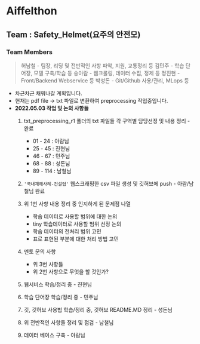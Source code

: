 # Aiffelthon
## Team : Safety_Helmet(요주의 안전모)
### Team Members
> 허남철 - 팀장, 리딩 및 전반적인 사항 파악, 지원, 교통정리 등
> 김민주 - 학습 단어장, 모델 구축/학습 등
> 송아람 - 웹크롤링, 데이터 수집, 정제 등
> 정진현 - Front/Backend Webservice 등
> 박성돈 - Git/Github 사용/관리, MLops 등

- 차근차근 채워나갈 계획입니다.
- 현재는 pdf file -> txt 파일로 변환하여 preprocessing 작업중입니다.
- __2022.05.03 작업 및 논의 사항들__
    1. txt_preprocessing_r1 폴더의 txt 파일들 각 구역별 담당선정 및 내용 정리 - 완료
        - 01 - 24  : 아람님
        - 25 - 45  : 진현님
        - 46 - 67  : 민주님
        - 68 - 88  : 성돈님
        - 89 - 114 : 남철님

    2. `'국내재해사례-건설업'` 웹스크래핑한 csv 파일 생성 및 깃허브에 push - 아람/남철님 완료
    
    3. 위 1번 사항 내용 정리 중 인지하게 된 문제점 나열
        - 학습 데이터로 사용할 범위에 대한 논의
        - tiny 학습데이터로 사용할 범위 선정 논의
        - 학습 데이터의 전처리 범위 고민
        - 표로 표현된 부분에 대한 처리 방법 고민

    4. 멘토 문의 사항
        - 위 3번 사항들 
        - 위 2번 사항으로 무엇을 할 것인가?

    5. 웹서비스 학습/정리 중 - 진현님
    6. 학습 단어장 학습/정리 중 - 민주님
    7. 깃, 깃허브 사용법 학습/정리 중, 깃허브 README.MD 정리 - 성돈님
    8. 위 전반적인 사항들 정리 및 점검 - 남철님
    9. 데이터 베이스 구축 - 아람님

